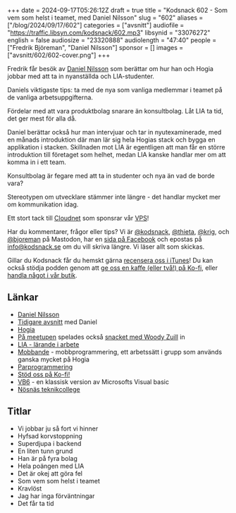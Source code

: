 +++
date = 2024-09-17T05:26:12Z
draft = true
title = "Kodsnack 602 - Som vem som helst i teamet, med Daniel Nilsson"
slug = "602"
aliases = ["/blog/2024/09/17/602"]
categories = ["avsnitt"]
audiofile = "https://traffic.libsyn.com/kodsnack/602.mp3"
libsynid = "33076272"
english = false
audiosize = "23320888"
audiolength = "47:40"
people = ["Fredrik Björeman", "Daniel Nilsson"]
sponsor = []
images = ["avsnitt/602/602-cover.png"]
+++

Fredrik får besök av [Daniel Nilsson](https://www.linkedin.com/in/daniel-nilsson-8069b229/) som berättar om hur han och Hogia jobbar med att ta in nyanställda och LIA-studenter.

Daniels viktigaste tips: ta med de nya som vanliga medlemmar i teamet på de vanliga arbetsuppgifterna.

Fördelar med att vara produktbolag snarare än konsultbolag.
Låt LIA ta tid, det ger mest för alla då.

Daniel berättar också hur man intervjuar och tar in nyutexaminerade, med en månads introduktion där man lär sig hela Hogias stack och bygga en applikation i stacken. Skillnaden mot LIA är egentligen att man får en större introduktion till företaget som helhet, medan LIA kanske handlar mer om att komma in i ett team.

Konsultbolag är fegare med att ta in studenter och nya än vad de borde vara?

Stereotypen om utvecklare stämmer inte längre - det handlar mycket mer om kommunikation idag.

Ett stort tack till [Cloudnet](https://www.cloudnet.se) som sponsrar vår [VPS](https://en.wikipedia.org/wiki/Virtual_private_server)!

Har du kommentarer, frågor eller tips? Vi är [@kodsnack](https://social.podsnack.se/@kodsnack), [@thieta](https://6510.nu/@thieta), [@krig](https://6510.nu/@krig), och [@bjoreman](https://toot.cafe/@bjoreman) på Mastodon, har en [sida på Facebook](https://www.facebook.com/) och epostas på [info@kodsnack.se](mailto:info@kodsnack.se) om du vill skriva längre. Vi läser allt som skickas.

Gillar du Kodsnack får du hemskt gärna [recensera oss i iTunes](https://itunes.apple.com/se/podcast/kodsnack/id561631498?l=en)! Du kan också stödja podden genom att <a href="https://ko-fi.com/kodsnack" rel="payment">ge oss en kaffe (eller två!) på Ko-fi</a>, eller [handla något i vår butik](https://shop.spreadshirt.se/kodsnack/).

## Länkar
* [Daniel Nilsson](https://www.linkedin.com/in/daniel-nilsson-8069b229/)
* [Tidigare avsnitt](https://kodsnack.se/people/daniel-nilsson/) med Daniel
* [Hogia](https://www.hogia.se/)
* [På meetupen](https://www.meetup.com/Stenungsund-Developer-Meetup/?eventOrigin=home_page_groups_you_are_in) spelades också [snacket med Woody Zuill](https://kodsnack.se/595/) in
* [LIA - lärande i arbete](https://www.myh.se/yrkeshogskolan/for-utbildningsanordare/larande-i-arbete-lia)
* [Mobbande](https://en.wikipedia.org/wiki/Team_programming#Mob_programming) - mobbprogrammering, ett arbetssätt i grupp som används ganska mycket på Hogia
* [Parprogrammering](https://en.wikipedia.org/wiki/Pair_programming)
* [Stöd oss på Ko-fi!](https://ko-fi.com/kodsnack)
* [VB6](https://en.wikipedia.org/wiki/Visual_Basic_%28classic%29) - en klassisk version av Microsofts Visual basic
* [Nösnäs teknikcollege](https://www.stenungsund.se/gymnasiet/nosnasgymnasiet/om-nosnasgymnasiet/vi-ar-ett-teknikcollege)

## Titlar
* Vi jobbar ju så fort vi hinner
* Hyfsad korvstoppning
* Superdjupa i backend
* En liten tunn grund
* Han är på fyra bolag
* Hela poängen med LIA
* Det är okej att göra fel
* Som vem som helst i teamet
* Kravlöst
* Jag har inga förväntningar
* Det får ta tid